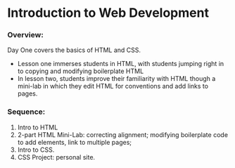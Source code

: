 # Introduction to Web Development

### Overview:

Day One covers the basics of HTML and CSS.

+ Lesson one immerses students in HTML, with students jumping right in to copying and modifying boilerplate HTML
+ In lesson two, students improve their familiarity with HTML though a mini-lab in which they edit HTML for conventions and add links to pages.


### Sequence:

1. Intro to HTML
2. 2-part HTML Mini-Lab: correcting alignment; modifying boilerplate code to add elements, link to multiple pages;
3. Intro to CSS.
4. CSS Project: personal site.  

